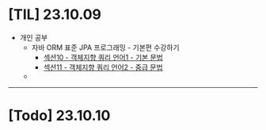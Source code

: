 # [TIL] 23.10.09

* 개인 공부
  * 자바 ORM 표준 JPA 프로그래밍 - 기본편 수강하기
    * [섹션10 - 객체지향 쿼리 언어1 - 기본 문법](../spring_study/객체지향_쿼리_언어1.md)
    * [섹션11 - 객체지향 쿼리 언어2 - 중급 문법](../spring_study/객체지향_쿼리_언어2.md)
  * 
---

# [Todo] 23.10.10
  
